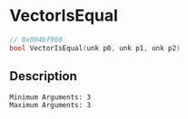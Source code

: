 # VectorIsEqual
```c
// 0x004bf960
bool VectorIsEqual(unk p0, unk p1, unk p2)
```
## Description
```
Minimum Arguments: 3
Maximum Arguments: 3
```

